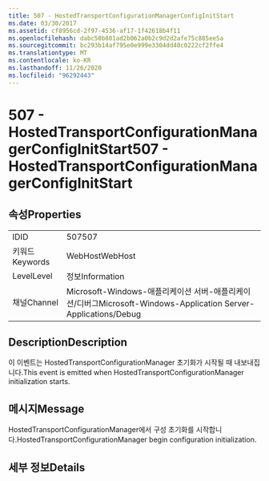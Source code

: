 ```yaml
---
title: 507 - HostedTransportConfigurationManagerConfigInitStart
ms.date: 03/30/2017
ms.assetid: cf8956cd-2f97-4536-af17-1f42618b4f11
ms.openlocfilehash: dabc50b801ad2b062a0b2c9d2d2afe75c885ee5a
ms.sourcegitcommit: bc293b14af795e0e999e3304dd40c0222cf2ffe4
ms.translationtype: MT
ms.contentlocale: ko-KR
ms.lasthandoff: 11/26/2020
ms.locfileid: "96292443"
---
```

# <a name="507---hostedtransportconfigurationmanagerconfiginitstart"></a><span data-ttu-id="d5b92-102">507 - HostedTransportConfigurationManagerConfigInitStart</span><span class="sxs-lookup"><span data-stu-id="d5b92-102">507 - HostedTransportConfigurationManagerConfigInitStart</span></span>

## <a name="properties"></a><span data-ttu-id="d5b92-103">속성</span><span class="sxs-lookup"><span data-stu-id="d5b92-103">Properties</span></span>  
  
|||  
|-|-|  
|<span data-ttu-id="d5b92-104">ID</span><span class="sxs-lookup"><span data-stu-id="d5b92-104">ID</span></span>|<span data-ttu-id="d5b92-105">507</span><span class="sxs-lookup"><span data-stu-id="d5b92-105">507</span></span>|  
|<span data-ttu-id="d5b92-106">키워드</span><span class="sxs-lookup"><span data-stu-id="d5b92-106">Keywords</span></span>|<span data-ttu-id="d5b92-107">WebHost</span><span class="sxs-lookup"><span data-stu-id="d5b92-107">WebHost</span></span>|  
|<span data-ttu-id="d5b92-108">Level</span><span class="sxs-lookup"><span data-stu-id="d5b92-108">Level</span></span>|<span data-ttu-id="d5b92-109">정보</span><span class="sxs-lookup"><span data-stu-id="d5b92-109">Information</span></span>|  
|<span data-ttu-id="d5b92-110">채널</span><span class="sxs-lookup"><span data-stu-id="d5b92-110">Channel</span></span>|<span data-ttu-id="d5b92-111">Microsoft-Windows-애플리케이션 서버-애플리케이션/디버그</span><span class="sxs-lookup"><span data-stu-id="d5b92-111">Microsoft-Windows-Application Server-Applications/Debug</span></span>|  
  
## <a name="description"></a><span data-ttu-id="d5b92-112">Description</span><span class="sxs-lookup"><span data-stu-id="d5b92-112">Description</span></span>  

 <span data-ttu-id="d5b92-113">이 이벤트는 HostedTransportConfigurationManager 초기화가 시작될 때 내보내집니다.</span><span class="sxs-lookup"><span data-stu-id="d5b92-113">This event is emitted when HostedTransportConfigurationManager initialization starts.</span></span>  
  
## <a name="message"></a><span data-ttu-id="d5b92-114">메시지</span><span class="sxs-lookup"><span data-stu-id="d5b92-114">Message</span></span>  

 <span data-ttu-id="d5b92-115">HostedTransportConfigurationManager에서 구성 초기화를 시작합니다.</span><span class="sxs-lookup"><span data-stu-id="d5b92-115">HostedTransportConfigurationManager begin configuration initialization.</span></span>  
  
## <a name="details"></a><span data-ttu-id="d5b92-116">세부 정보</span><span class="sxs-lookup"><span data-stu-id="d5b92-116">Details</span></span>
